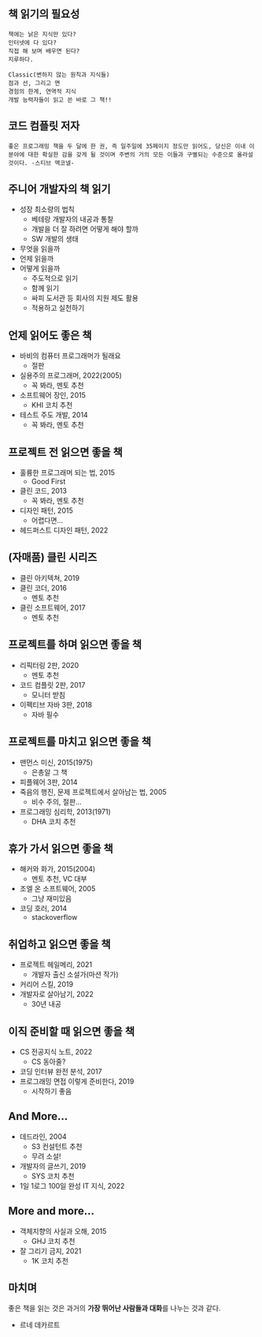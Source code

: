 ## 책 읽기의 필요성
```
책에는 낡은 지식만 있다?
인터넷에 다 있다?
직접 해 보며 배우면 된다?
지루하다.
```
```
Classic(변하지 않는 원칙과 지식들)
점과 선, 그리고 면
경험의 한계, 연역적 지식
개발 능력자들이 읽고 쓴 바로 그 책!!
```

## 코드 컴플릿 저자
```
좋은 프로그래밍 책을 두 달에 한 권, 즉 일주일에 35페이지 정도만 읽어도, 당신은 이내 이 분야에 대한 확실한 감을 갖게 될 것이며 주변의 거의 모든 이들과 구별되는 수준으로 올라설 것이다. -스티브 맥코넬-
```

## 주니어 개발자의 책 읽기
- 성장 최소량의 법칙
  - 베테랑 개발자의 내공과 통찰
  - 개발을 더 잘 하려면 어떻게 해야 할까
  - SW 개발의 생태
- 무엇을 읽을까  
- 언제 읽을까
- 어떻게 읽을까
  - 주도적으로 읽기
  - 함께 읽기
  - 싸피 도서관 등 회사의 지원 제도 활용
  - 적용하고 실천하기
  
## 언제 읽어도 좋은 책
- 바비의 컴퓨터 프로그래머가 될래요
  - 절판
- 실용주의 프로그래머, 2022(2005)
  - 꼭 봐라, 멘토 추천
- 소프트웨어 장인, 2015
  - KHI 코치 추천
- 테스트 주도 개발, 2014
  - 꼭 봐라, 멘토 추천

## 프로젝트 전 읽으면 좋을 책
- 훌륭한 프로그래머 되는 법, 2015
  - Good First
- 클린 코드, 2013
  - 꼭 봐라, 멘토 추천
- 디자인 패턴, 2015
  - 어렵다면…
- 헤드퍼스트 디자인 패턴, 2022

## (자매품) 클린 시리즈
- 클린 아키텍쳐, 2019
- 클린 코더, 2016
  - 멘토 추천
- 클린 소프트웨어, 2017
  - 멘토 추천
  
## 프로젝트를 하며 읽으면 좋을 책
- 리픽터링 2판, 2020
  - 멘토 추천
- 코드 컴플릿 2판, 2017
  - 모니터 받침
- 이펙티브 자바 3판, 2018
  - 자바 필수
  
## 프로젝트를 마치고 읽으면 좋을 책
- 맨먼스 미신, 2015(1975)
  - 은총알 그 책
- 피플웨어 3판, 2014
- 죽음의 행진, 문제 프로젝트에서 살아남는 법, 2005
  - 비수 주의, 절판…
- 프로그래밍 심리학, 2013(1971)
  - DHA 코치 추천
  
## 휴가 가서 읽으면 좋을 책
- 해커와 화가, 2015(2004)
  - 멘토 추천, VC 대부
- 조엘 온 소프트웨어, 2005
  - 그냥 재미있음
- 코딩 호러, 2014
  - stackoverflow
  
## 취업하고 읽으면 좋을 책
- 프로젝트 헤일메리, 2021
  - 개발자 출신 소설가(마션 작가)
- 커리어 스킬, 2019
- 개발자로 살아남기, 2022
  - 30년 내공
  
## 이직 준비할 때 읽으면 좋을 책
- CS 전공지식 노트, 2022
  - CS 동아줄?
- 코딩 인터뷰 완전 분석, 2017
- 프로그래밍 면접 이렇게 준비한다, 2019
  - 시작하기 좋음
  
## And More…
- 데드라인, 2004
  - S3 컨설턴트 추천
  - 무려 소설!
- 개발자의 글쓰기, 2019
  - SYS 코치 추천
- 1일 1로그 100일 완성 IT 지식, 2022

## More and more…
- 객체지향의 사실과 오해, 2015
  - GHJ 코치 추천
- 잘 그리기 금지, 2021
  - 1K 코치 추천
  
## 마치며
좋은 책을 읽는 것은 과거의 **가장 뛰어난 사람들과 대화**를 나누는 것과 같다.
- 르네 데카르트

